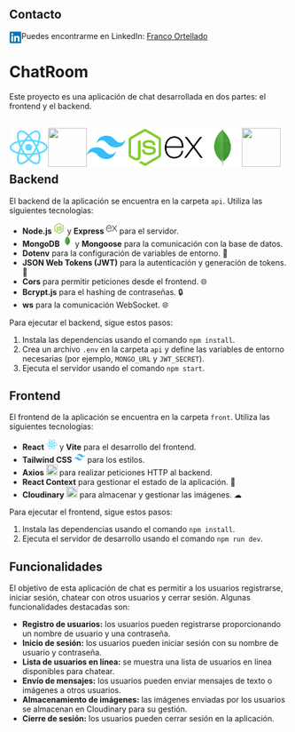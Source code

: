 ## Contacto

Puedes encontrarme en LinkedIn:
[<img align="left" alt="LinkedIn" width="22px" src="https://github.com/devicons/devicon/blob/master/icons/linkedin/linkedin-original.svg" />](https://www.linkedin.com/in/franco-ortellado/)
[Franco Ortellado](https://www.linkedin.com/in/franco-ortellado/)


# ChatRoom

Este proyecto es una aplicación de chat desarrollada en dos partes: el frontend y el backend.

<br>

  <img align="left" width="70" height="70" src="https://github.com/devicons/devicon/blob/master/icons/react/react-original.svg">
 <img align="left" width="70" height="70" src="https://cdn.worldvectorlogo.com/logos/cloudinary-2.svg">
<img align="left" width="70" height="70" src="https://github.com/devicons/devicon/blob/master/icons/tailwindcss/tailwindcss-plain.svg">
<img align="left" width="70" height="70" src="https://github.com/devicons/devicon/blob/master/icons/nodejs/nodejs-original.svg">
<img align="left" width="70" height="70" src="https://github.com/devicons/devicon/blob/master/icons/express/express-original.svg">
<img align="left" width="70" height="70" src="https://github.com/devicons/devicon/blob/master/icons/mongodb/mongodb-original.svg">
<img align="left" width="70" height="70" src="https://www.vectorlogo.zone/logos/axios/axios-ar21.svg">


<br>
<br>
<br>

## Backend

El backend de la aplicación se encuentra en la carpeta `api`. Utiliza las siguientes tecnologías:

- **Node.js** <img src="https://github.com/devicons/devicon/blob/master/icons/nodejs/nodejs-original.svg" width="20" height="20"> y **Express** <img src="https://github.com/devicons/devicon/blob/master/icons/express/express-original.svg" width="20" height="20"> para el servidor.
- **MongoDB** <img src="https://github.com/devicons/devicon/blob/master/icons/mongodb/mongodb-original.svg" width="20" height="20"> y **Mongoose** para la comunicación con la base de datos.
- **Dotenv** para la configuración de variables de entorno. 🔧
- **JSON Web Tokens (JWT)** para la autenticación y generación de tokens. 🔐
- **Cors** para permitir peticiones desde el frontend. 🌐
- **Bcrypt.js** para el hashing de contraseñas. 🔒
- **ws** para la comunicación WebSocket. 🌐

Para ejecutar el backend, sigue estos pasos:

1. Instala las dependencias usando el comando `npm install`.
2. Crea un archivo `.env` en la carpeta `api` y define las variables de entorno necesarias (por ejemplo, `MONGO_URL` y `JWT_SECRET`).
3. Ejecuta el servidor usando el comando `npm start`.

## Frontend

El frontend de la aplicación se encuentra en la carpeta `front`. Utiliza las siguientes tecnologías:

- **React** <img src="https://github.com/devicons/devicon/blob/master/icons/react/react-original.svg" width="20" height="20"> y **Vite** para el desarrollo del frontend. 
- **Tailwind CSS** <img src="https://github.com/devicons/devicon/blob/master/icons/tailwindcss/tailwindcss-plain.svg" width="20" height="20"> para los estilos. 
- **Axios** <img src="https://www.vectorlogo.zone/logos/axios/axios-ar21.svg" width="20" height="20"> para realizar peticiones HTTP al backend. 
- **React Context** para gestionar el estado de la aplicación. 🔄
- **Cloudinary** <img src="https://cdn.worldvectorlogo.com/logos/cloudinary-2.svg" width="20" height="20"> para almacenar y gestionar las imágenes. ☁

Para ejecutar el frontend, sigue estos pasos:

1. Instala las dependencias usando el comando `npm install`.
2. Ejecuta el servidor de desarrollo usando el comando `npm run dev`.

## Funcionalidades

El objetivo de esta aplicación de chat es permitir a los usuarios registrarse, iniciar sesión, chatear con otros usuarios y cerrar sesión. Algunas funcionalidades destacadas son:

- **Registro de usuarios:** los usuarios pueden registrarse proporcionando un nombre de usuario y una contraseña.
- **Inicio de sesión:** los usuarios pueden iniciar sesión con su nombre de usuario y contraseña.
- **Lista de usuarios en línea:** se muestra una lista de usuarios en línea disponibles para chatear.
- **Envío de mensajes:** los usuarios pueden enviar mensajes de texto o imágenes a otros usuarios.
- **Almacenamiento de imágenes:** las imágenes enviadas por los usuarios se almacenan en Cloudinary para su gestión.
- **Cierre de sesión:** los usuarios pueden cerrar sesión en la aplicación.
